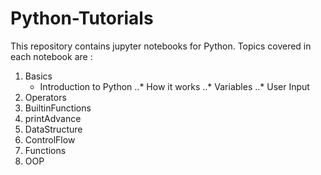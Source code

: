# Python-Tutorials
This repository contains jupyter notebooks for Python. Topics covered in each notebook are :
1. Basics
   * Introduction to Python
..* How it works
..* Variables
..* User Input
2. Operators
3. BuiltinFunctions
4. printAdvance
5. DataStructure
6. ControlFlow
7. Functions
8. OOP
